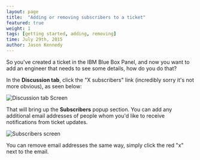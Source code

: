 ```yaml
---
layout: page
title:  "Adding or removing subscribers to a ticket"
featured: true
weight: 1
tags: [getting started, adding, removing]
time: July 29th, 2015
author: Jason Kennedy
---
```



So you've created a ticket in the IBM Blue Box Panel, and now you want to add an engineer that needs to see some details, how do you do that?

In the **Discussion tab**, click the "X subscribers" link (incredibly sorry it's not more obvious), as seen below:

![Discussion tab Screen](http://help.bluebox.net/hc/en-us/article_attachments/202540237/subscriber.png)


That will bring up the **Subscribers** popup section. You can add any additional email addresses of people whom you'd like to receive notifications from ticket updates.

![Subscribers screen](http://help.bluebox.net/hc/en-us/article_attachments/202616578/Screen_Shot_2015-07-29_at_1.48.59_PM.png)


You can remove email addresses the same way, simply click the red "x" next to the email.
